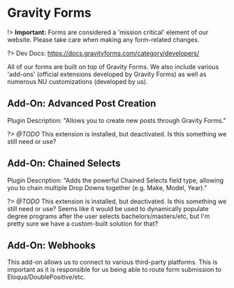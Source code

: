 # Gravity Forms

!> **Important:** Forms are considered a 'mission critical' element of our website. Please take care when making any form-related changes.

?> Dev Docs: https://docs.gravityforms.com/category/developers/


All of our forms are built on top of Gravity Forms. We also include various 'add-ons' (official extensions developed by Gravity Forms) as well as numerous NU customizations (developed by us).

## Add-On: Advanced Post Creation
Plugin Description: "Allows you to create new posts through Gravity Forms."

?> *@TODO* This extension is installed, but deactivated. Is this something we still need or use?

## Add-On: Chained Selects
Plugin Description: "Adds the powerful Chained Selects field type, allowing you to chain multiple Drop Downs together (e.g. Make, Model, Year)."

?> *@TODO* This extension is installed, but deactivated. Is this something we still need or use? Seems like it would be used to dynamically populate degree programs after the user selects bachelors/masters/etc, but I'm pretty sure we have a custom-built solution for that?

## Add-On: Webhooks
This add-on allows us to connect to various third-party platforms. This is important as it is responsible for us being able to route form submission to Eloqua/DoublePositive/etc.